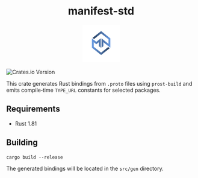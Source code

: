 <h1 align="center">manifest-std</h1>
<p align="center">
  <a href="#overview"><img src="https://raw.githubusercontent.com/cosmos/chain-registry/00df6ff89abd382f9efe3d37306c353e2bd8d55c/manifest/images/manifest.png" alt="Lifted Initiative" width="100"/></a>
</p>

![Crates.io Version](https://img.shields.io/crates/v/manifest-std)

This crate generates Rust bindings from `.proto` files using `prost-build` and emits compile‑time `TYPE_URL` constants for selected packages. 


## Requirements

- Rust 1.81

## Building 
```shell
cargo build --release
```

The generated bindings will be located in the `src/gen` directory.
